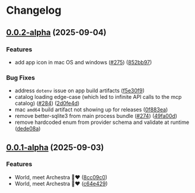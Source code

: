 # Changelog

## [0.0.2-alpha](https://github.com/archestra-ai/archestra/compare/v0.0.1-alpha...v0.0.2-alpha) (2025-09-04)


### Features

* add app icon in mac OS and windows ([#275](https://github.com/archestra-ai/archestra/issues/275)) ([852bb97](https://github.com/archestra-ai/archestra/commit/852bb973402e1b789eddb992366e4e3ac4e0d9a6))


### Bug Fixes

* address `dotenv` issue on app build artifacts ([f5e30f9](https://github.com/archestra-ai/archestra/commit/f5e30f9c24c2daa2adf181c803b52c5eb14ccb0f))
* catalog loading edge-case (which led to infinite API calls to the mcp catalog) ([#284](https://github.com/archestra-ai/archestra/issues/284)) ([2d0fe4d](https://github.com/archestra-ai/archestra/commit/2d0fe4d9d8024f0d83463decaa5efedd42b5d951))
* mac `amd64` build artifact not showing up for releases ([0f883ea](https://github.com/archestra-ai/archestra/commit/0f883ea9f0ad2427acd21fe24bf326c6cdc28c55))
* remove better-sqlite3 from main process bundle ([#274](https://github.com/archestra-ai/archestra/issues/274)) ([49fa00d](https://github.com/archestra-ai/archestra/commit/49fa00de921bced80738dbba8c8dc97ccc53a2f9))
* remove hardcoded enum from provider schema and validate at runtime ([dede08a](https://github.com/archestra-ai/archestra/commit/dede08a6603c8aa8f744dec3af5bc17a9bdbe020))

## [0.0.1-alpha](https://github.com/archestra-ai/archestra/compare/v0.0.0-alpha...v0.0.1-alpha) (2025-09-03)


### Features

* World, meet Archestra 🤖❤️ ([8cc09c0](https://github.com/archestra-ai/archestra/commit/8cc09c02887c5941744ad33a90847fff6e06cba6))
* World, meet Archestra 🤖❤️ ([c64e429](https://github.com/archestra-ai/archestra/commit/c64e429c1d124cda89406f7676b2168f0e2d3ff9))
